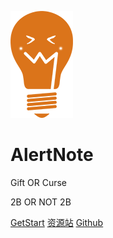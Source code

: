 

![](logo.png)

# AlertNote

Gift OR Curse

2B OR NOT 2B

[GetStart](/zh-cn/)
[资源站](https://msyqgzt.github.io/source/)
[Github](https://github.com/MsYqgzt/blogs)
